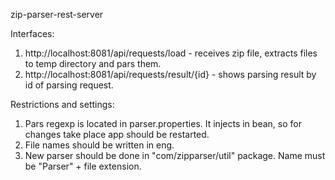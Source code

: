 zip-parser-rest-server

Interfaces:
1. http://localhost:8081/api/requests/load   - receives zip file, extracts files to temp directory and pars them. 
2. http://localhost:8081/api/requests/result/{id} - shows parsing result by id of parsing request.

Restrictions and settings:
1. Pars regexp is located in parser.properties. It injects in bean, so for changes take place app should be restarted.
2. File names should be written in eng.
3. New parser should be done in "com/zipparser/util" package. Name must be "Parser" + file extension.




